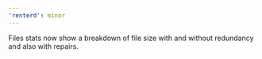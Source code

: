 ```yaml
---
'renterd': minor
---
```


Files stats now show a breakdown of file size with and without redundancy and also with repairs.

